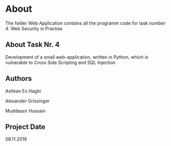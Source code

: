 # About
The folder Web Application contains all the programm code for task number 4: Web Security in Practise 
## About Task Nr. 4
Development of a small web-application, written in Python,
which is vulnerable to Cross Side Scripting and SQL Injection

## Authors

Ashkan Es Haghi 

Alexander Grissinger

Muddassir Hussain

## Project Date
08.11.2019



